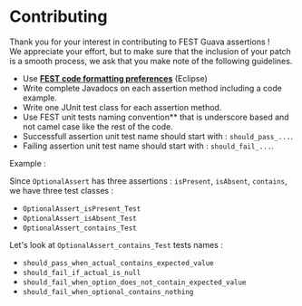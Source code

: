 Contributing
============

Thank you for your interest in contributing to FEST Guava assertions !  
We appreciate your effort, but to make sure that the inclusion of your patch is a smooth process, we ask that you make note of the following guidelines.

* Use **[FEST code formatting preferences](https://raw.github.com/alexruiz/fest-eclipse-preferences/master/formatter.xml)** (Eclipse)
* Write complete Javadocs on each assertion method including a code example.
* Write one JUnit test class for each assertion method. 
* Use FEST unit tests naming convention** that is underscore based and not camel case like the rest of the code.
* Successfull assertion unit test name should start with : `should_pass_...`.
* Failing assertion unit test name should start with : `should_fail_...`.

Example : 

Since `OptionalAssert` has three assertions : `isPresent`, `isAbsent`, `contains`, we have three test classes : 
* `OptionalAssert_isPresent_Test`
* `OptionalAssert_isAbsent_Test`
* `OptionalAssert_contains_Test`

Let's look at `OptionalAssert_contains_Test` tests names :
* `should_pass_when_actual_contains_expected_value`
* `should_fail_if_actual_is_null`
* `should_fail_when_option_does_not_contain_expected_value`
* `should_fail_when_optional_contains_nothing`
